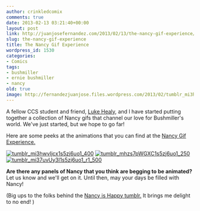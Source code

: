 ```yaml
---
author: crinkledcomix
comments: true
date: 2013-02-13 03:21:40+00:00
layout: post
link: http://juanjosefernandez.com/2013/02/13/the-nancy-gif-experience/
slug: the-nancy-gif-experience
title: The Nancy Gif Experience
wordpress_id: 1530
categories:
- Comics
tags:
- bushmiller
- ernie bushmiller
- nancy
old: true
image: http://fernandezjuanjose.files.wordpress.com/2013/02/tumblr_mi3hwvijcx1s5zj6uo1_400.gif
---
```


A fellow CCS student and friend, [Luke Healy](http://www.lukewhealy.com), and I have started putting together a collection of Nancy gifs that channel our love for Bushmiller's world. We've just started, but we hope to go far!

Here are some peeks at the animations that you can find at the [Nancy Gif Experience.](http://thenancygifexperience.tumblr.com/)
<!--more-->


[![tumblr_mi3hwvIjcx1s5zj6uo1_400](http://fernandezjuanjose.files.wordpress.com/2013/02/tumblr_mi3hwvijcx1s5zj6uo1_400.gif)](http://fernandezjuanjose.files.wordpress.com/2013/02/tumblr_mi3hwvijcx1s5zj6uo1_400.gif) [![tumblr_mhzs7pWGXC1s5zj6uo1_250](http://fernandezjuanjose.files.wordpress.com/2013/02/tumblr_mhzs7pwgxc1s5zj6uo1_250.gif)](http://fernandezjuanjose.files.wordpress.com/2013/02/tumblr_mhzs7pwgxc1s5zj6uo1_250.gif) [![tumblr_mi37uvUy3l1s5zj6uo1_r1_500](http://fernandezjuanjose.files.wordpress.com/2013/02/tumblr_mi37uvuy3l1s5zj6uo1_r1_500.gif)](http://fernandezjuanjose.files.wordpress.com/2013/02/tumblr_mi37uvuy3l1s5zj6uo1_r1_500.gif)

**Are there any panels of Nancy that you think are begging to be animated?** Let us know and we'll get on it. Until then, may your days be filled with Nancy!

(Big ups to the folks behind the [Nancy is Happy tumblr.](http://nancyishappy.tumblr.com/) It brings me delight to no end! )
